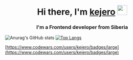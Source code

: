 <h1 align="center">Hi there, I'm <a href="https://kejero.pw" target="_blank">kejero</a> 
<img src="https://github.com/blackcater/blackcater/raw/main/images/Hi.gif" height="32"/></h1>
<h3 align="center">I'm a Frontend developer from Siberia</h3>

![Anurag's GitHub stats](https://github-readme-stats.vercel.app/api?username=kejjero&show_icons=true&theme=tokyonight&hide_border=true)
[![Top Langs](https://github-readme-stats.vercel.app/api/top-langs/?username=kejjero&langs_count=8&show_icons=true&theme=tokyonight&hide_border=true)](https://github.com/anuraghazra/github-readme-stats)

[https://www.codewars.com/users/kejero/badges/large](https://www.codewars.com/users/kejero/badges/large)

<!-- ### Hi there 👋 -->

<!--
**kejjero/kejjero** is a ✨ _special_ ✨ repository because its `README.md` (this file) appears on your GitHub profile.

Here are some ideas to get you started:

- 🔭 I’m currently working on ...
- 🌱 I’m currently learning ...
- 👯 I’m looking to collaborate on ...
- 🤔 I’m looking for help with ...
- 💬 Ask me about ...
- 📫 How to reach me: ...
- 😄 Pronouns: ...
- ⚡ Fun fact: ...
-->


<!-- - 🌱 I am currently studying at the Yandex Practicum a Web Developer (Frontend)


Projects under development: -->

<!-- 
About me: 


Projects under development(ПРоекты в разработке):


- 📫 How to reach me(Связаться со мной):
email: kejeroarts@yandex.ru -->
